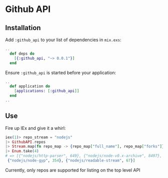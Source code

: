 # Github API

## Installation
Add `:github_api` to your list of dependencies in `mix.exs`:

```elixir
..
  def deps do
    [{:github_api, "~> 0.0.1"}]
  end
```

Ensure `:github_api` is started before your application:
```elixir
..
  def application do
    [applications: [:github_api]]
  end
..
```

## Use

Fire up IEx and give it a whirl:

```elixir
iex(1)> repo_stream = "nodejs"
|> GithubAPI.repos
|> Stream.map(fn repo_map -> {repo_map["full_name"], repo_map["forks"]} end)
|> Enum.take(4)
# => [{"nodejs/http-parser", 649}, {"nodejs/node-v0.x-archive", 8497},
 {"nodejs/node-gyp", 354}, {"nodejs/readable-stream", 67}]
```

Currently, only repos are supported for listing on the top level API
